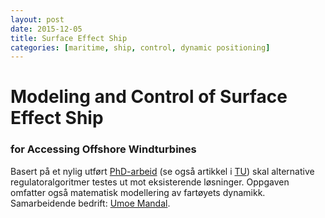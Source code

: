 ```yaml
---
layout: post
date: 2015-12-05
title: Surface Effect Ship
categories: [maritime, ship, control, dynamic positioning]
---
```

# Modeling and Control of Surface Effect Ship #

### for Accessing Offshore Windturbines ###

Basert på et nylig utført [PhD-arbeid](http://www.ntnu.no/ansatte/auestad) (se også artikkel i [TU](http://www.tu.no/industri/2013/10/22/den-leser-bolger-og-har-en-toppfart-pa-over-40-knop)) skal alternative regulatoralgoritmer testes ut mot eksisterende løsninger. Oppgaven omfatter også matematisk modellering av fartøyets dynamikk. Samarbeidende bedrift: [Umoe Mandal](http://www.um.no/).
